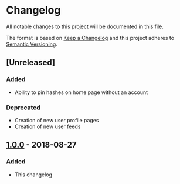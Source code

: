 # Changelog
All notable changes to this project will be documented in this file.

The format is based on [Keep a Changelog](http://keepachangelog.com/en/1.0.0/)
and this project adheres to [Semantic Versioning](http://semver.org/spec/v2.0.0.html).

## [Unreleased]
### Added
- Ability to pin hashes on home page without an account

### Deprecated
- Creation of new user profile pages
- Creation of new user feeds

## [1.0.0](https://gitlab.com/jrswab/nebulus/commit/b585d3b4137c354e17e930dbb5bb766ebf3dbffc) - 2018-08-27
### Added
- This changelog
